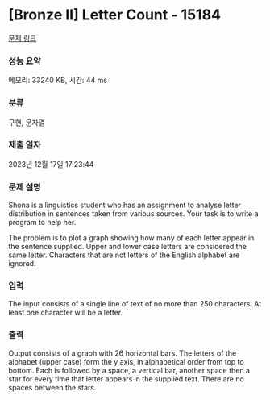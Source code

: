 # [Bronze II] Letter Count - 15184 

[문제 링크](https://www.acmicpc.net/problem/15184) 

### 성능 요약

메모리: 33240 KB, 시간: 44 ms

### 분류

구현, 문자열

### 제출 일자

2023년 12월 17일 17:23:44

### 문제 설명

<p>Shona is a linguistics student who has an assignment to analyse letter distribution in sentences taken from various sources. Your task is to write a program to help her.</p>

<p>The problem is to plot a graph showing how many of each letter appear in the sentence supplied. Upper and lower case letters are considered the same letter. Characters that are not letters of the English alphabet are ignored.</p>

### 입력 

 <p>The input consists of a single line of text of no more than 250 characters. At least one character will be a letter.</p>

### 출력 

 <p>Output consists of a graph with 26 horizontal bars. The letters of the alphabet (upper case) form the y axis, in alphabetical order from top to bottom. Each is followed by a space, a vertical bar, another space then a star for every time that letter appears in the supplied text. There are no spaces between the stars.</p>

